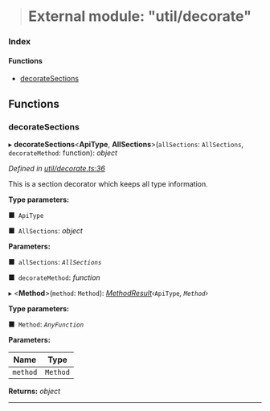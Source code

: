 > # External module: "util/decorate"

### Index

#### Functions

* [decorateSections](_util_decorate_.md#decoratesections)

## Functions

###  decorateSections

▸ **decorateSections**<**ApiType**, **AllSections**>(`allSections`: `AllSections`, `decorateMethod`: function): *object*

*Defined in [util/decorate.ts:36](https://github.com/polkadot-js/api/blob/d027eb0/packages/api/src/util/decorate.ts#L36)*

This is a section decorator which keeps all type information.

**Type parameters:**

■` ApiType`

■` AllSections`: *object*

**Parameters:**

■` allSections`: *`AllSections`*

■` decorateMethod`: *function*

▸ <**Method**>(`method`: `Method`): *[MethodResult](_types_.md#methodresult)‹*`ApiType`*, *`Method`*›*

**Type parameters:**

■` Method`: *`AnyFunction`*

**Parameters:**

Name | Type |
------ | ------ |
`method` | `Method` |

**Returns:** *object*

___